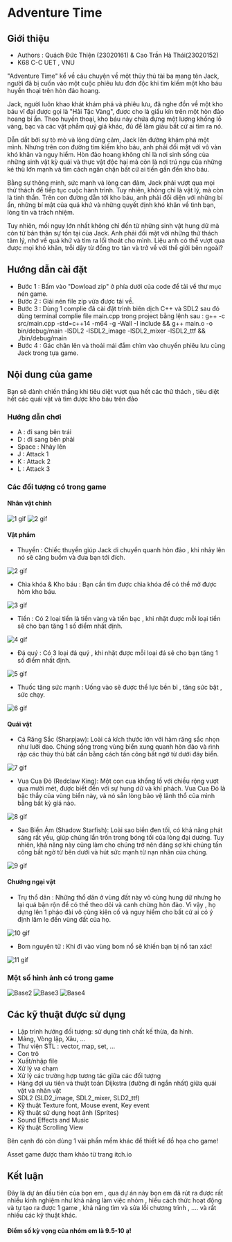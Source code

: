 # Adventure Time




## Giới thiệu
- Authors : Quách Đức Thiện (23020161) & Cao Trần Hà Thái(23020152)
- K68 C-C UET , VNU


"Adventure Time" kể về câu chuyện về một thủy thủ tài ba mang tên Jack, người đã bị cuốn vào một cuộc phiêu lưu đơn độc khi tìm kiếm một kho báu huyền thoại trên hòn đảo hoang.

Jack, người luôn khao khát khám phá và phiêu lưu, đã nghe đồn về một kho báu vĩ đại được gọi là "Hải Tặc Vàng", được cho là giấu kín trên một hòn đảo hoang bí ẩn. Theo huyền thoại, kho báu này chứa đựng một lượng khổng lồ vàng, bạc và các vật phẩm quý giá khác, đủ để làm giàu bất cứ ai tìm ra nó.

Dẫn dắt bởi sự tò mò và lòng dũng cảm, Jack lên đường khám phá một mình. Nhưng trên con đường tìm kiếm kho báu, anh phải đối mặt với vô vàn khó khăn và nguy hiểm. Hòn đảo hoang không chỉ là nơi sinh sống của những sinh vật kỳ quái và thực vật độc hại mà còn là nơi trú ngụ của những kẻ thù lớn mạnh và tìm cách ngăn chặn bất cứ ai tiến gần đến kho báu.

Bằng sự thông minh, sức mạnh và lòng can đảm, Jack phải vượt qua mọi thử thách để tiếp tục cuộc hành trình. Tuy nhiên, không chỉ là vật lý, mà còn là tinh thần. Trên con đường dẫn tới kho báu, anh phải đối diện với những bí ẩn, những bí mật của quá khứ và những quyết định khó khăn về tình bạn, lòng tin và trách nhiệm.

Tuy nhiên, mối nguy lớn nhất không chỉ đến từ những sinh vật hung dữ mà còn từ bản thân sự tồn tại của Jack. Anh phải đối mặt với những thử thách tâm lý, nhớ về quá khứ và tìm ra lối thoát cho mình. Liệu anh có thể vượt qua được mọi khó khăn, trỗi dậy từ đống tro tàn và trở về với thế giới bên ngoài?
## Hướng dẫn cài đặt 
- Bước 1 : Bấm vào "Dowload zip" ở phía dưới của code để tải về thư mục nén game.
- Bước 2 : Giải nén file zip vừa được tải về.
- Bước 3 : Dùng 1 complie đã cài đặt trình biên dịch C++ và SDL2 sau đó dùng terminal complie file main.cpp trong project bằng lệnh sau :
g++ -c src/main.cpp -std=c++14 -m64 -g -Wall -I include && g++ main.o -o bin/debug/main -lSDL2 -lSDL2_image -lSDL2_mixer -lSDL2_ttf && ./bin/debug/main
- Bước 4 : Gác chân lên và thoải mái đắm chìm vào chuyến phiêu lưu cùng Jack trong tựa game.
## Nội dung của game
Bạn sẽ dành chiền thắng khi tiêu diệt vượt qua hết các thử thách , tiêu diệt hết các quái vật và tìm được kho báu trên đảo
### Hướng dẫn chơi

- A : đi sang bên trái
- D : đi sang bên phải
- Space : Nhảy lên
- J : Attack 1
- K : Attack 2
- L : Attack 3
### Các đối tượng có trong game

#### Nhân vật chính
![1 gif](https://github.com/thienquach33/Adventure-Time/blob/main/assets/pic/player_run.gif)  ![2 gif](https://github.com/thienquach33/Adventure-Time/blob/main/assets/pic/player_attack.gif)

#### Vật phẩm
- Thuyền : Chiếc thuyền giúp Jack di chuyển quanh hòn đảo , khi nhảy lên nó sẽ căng buồm và đưa bạn tới đích.

![2 gif](https://github.com/thienquach33/Adventure-Time/blob/main/assets/pic/ship.gif)
- Chìa khóa & Kho báu : Bạn cần tìm được chìa khóa để có thể mở được hòm kho báu.

![3 gif](https://github.com/thienquach33/Advanture-Time-/blob/main/assets/pic/chest.gif)

- Tiền : Có 2 loại tiền là tiền vàng và tiền bạc , khi nhặt được mỗi loại tiền sẽ cho bạn tăng 1 số điểm nhất định.

![4 gif](https://github.com/thienquach33/Advanture-Time-/blob/main/assets/pic/coin.gif)

- Đá quý : Có 3 loại đá quý , khi nhặt được mỗi loại đá sẽ cho bạn tăng 1 số điểm nhất định.

![5 gif](https://github.com/thienquach33/Advanture-Time-/blob/main/assets/pic/diamod.gif)

- Thuốc tăng sức mạnh : Uống vào sẽ được thể lực bền bỉ , tăng sức bật , sức chạy.

![6 gif](https://github.com/thienquach33/Adventure-Time/blob/main/assets/pic/postion.gif)

#### Quái vật
- Cá Răng Sắc (Sharpjaw): Loài cá kích thước lớn với hàm răng sắc nhọn như lưỡi dao. Chúng sống trong vùng biển xung quanh hòn đảo và rình rập các thủy thủ bất cẩn bằng cách tấn công bất ngờ từ dưới đáy biển.

![7 gif](https://github.com/thienquach33/Advanture-Time-/blob/main/assets/pic/fish.gif)

- Vua Cua Đỏ (Redclaw King): Một con cua khổng lồ với chiều rộng vượt qua mười mét, được biết đến với sự hung dữ và khí phách. Vua Cua Đỏ là bậc thầy của vùng biển này, và nó sẵn lòng bảo vệ lãnh thổ của mình bằng bất kỳ giá nào.

![8 gif](https://github.com/thienquach33/Advanture-Time-/blob/main/assets/pic/king_crab.gif)

- Sao Biển Ám (Shadow Starfish): Loài sao biển đen tối, có khả năng phát sáng rất yếu, giúp chúng lẩn trốn trong bóng tối của lòng đại dương. Tuy nhiên, khả năng này cũng làm cho chúng trở nên đáng sợ khi chúng tấn công bất ngờ từ bên dưới và hút sức mạnh từ nạn nhân của chúng.

![9 gif](https://github.com/thienquach33/Advanture-Time-/blob/main/assets/pic/star.gif)

#### Chướng ngại vật

- Trụ thổ dân : Những thổ dân ở vùng đất này vô cùng hung dữ nhưng họ lại quá bận rộn để có thể theo dõi và canh chừng hòn đảo. Vì vậy , họ dựng lên 1 pháo đài vô cùng kiên cố và nguy hiểm cho bất cứ ai có ý định lăm le đến vùng đất của họ.

![10 gif](https://github.com/thienquach33/Advanture-Time-/blob/main/assets/pic/totem.gif)

- Bom nguyên tử : Khi đi vào vùng bom nổ sẽ khiến bạn bị nổ tan xác!

![11 gif](https://github.com/thienquach33/Adventure-Time/blob/main/assets/pic/bomb.gif)

### Một số hình ảnh có trong game

![Base2](https://github.com/thienquach33/Adventure-Time/blob/main/assets/pic/menu.png)  ![Base3](https://github.com/thienquach33/Adventure-Time/blob/main/assets/pic/setting.png)
![Base4](https://github.com/thienquach33/Adventure-Time/blob/main/assets/pic/game_over.png)

## Các kỹ thuật được sử dụng

- Lập trình hướng đối tượng: sử dụng tính chất kế thừa, đa hình.
- Mảng, Vòng lặp, Xâu, ...
- Thư viện STL : vector, map, set, ...
- Con trỏ
- Xuất/nhập file
- Xử lý va chạm
- Xử lý các trường hợp tương tác giữa các đối tượng
- Hàng đợi ưu tiên và thuật toán Dijkstra (đường đi ngắn nhất) giữa quái vật và nhân vật
- SDL2 (SLD2_image, SDL2_mixer, SLD2_ttf)
- Kỹ thuật Texture font, Mouse event, Key event
- Kỹ thuật sử dụng hoạt ảnh (Sprites)
- Sound Effects and Music
- Kỹ thuật Scrolling View

Bên cạnh đó còn dùng 1 vài phần mềm khác để thiết kế đồ họa cho game!

Asset game được tham khảo từ trang itch.io


## Kết luận
Đây là dự án đầu tiên của bọn em , qua dự án này bọn em đã rút ra được rất nhiều kinh nghiệm như khả năng làm việc nhóm , hiểu cách thức hoạt động và tự tạo ra được 1 game , khả năng tìm và sửa lỗi chương trình , .... và rất nhiều các kỹ thuật khác.

#### Điểm số kỳ vọng của nhóm em là 9.5-10 ạ!
